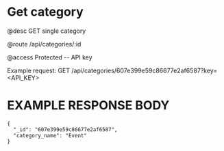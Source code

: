 # Get category
@desc GET single category

@route /api/categories/:id

@access Protected -- API key

Example request: GET /api/categories/607e399e59c86677e2af6587?key=<API_KEY>

# EXAMPLE RESPONSE BODY
```
{
  "_id": "607e399e59c86677e2af6587",
  "category_name": "Event"
}
```
